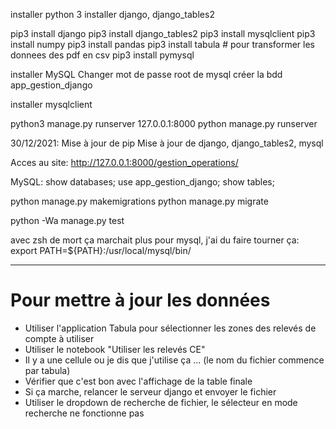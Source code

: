 installer python 3
installer django, django_tables2


pip3 install django
pip3 install django_tables2
pip3 install mysqlclient
pip3 install numpy
pip3 install pandas
pip3 install tabula # pour transformer les donnees des pdf en csv
pip3 install pymysql   


installer MySQL
Changer mot de passe root de mysql
créer la bdd app_gestion_django

installer mysqlclient

python3 manage.py runserver 127.0.0.1:8000
python manage.py runserver


30/12/2021:
Mise à jour de pip
Mise à jour de django, django_tables2, mysql

Acces au site: http://127.0.0.1:8000/gestion_operations/


MySQL:
show databases;
use app_gestion_django;
show tables;



python manage.py makemigrations
python manage.py migrate


python -Wa manage.py test


avec zsh de mort ça marchait plus pour mysql, j'ai du faire tourner ça:
export PATH=${PATH}:/usr/local/mysql/bin/

--------------

# Pour mettre à jour les données

- Utiliser l'application Tabula pour sélectionner les zones des relevés de compte à utiliser
- Utiliser le notebook "Utiliser les relevés CE"
- Il y a une cellule ou je dis que j'utilise ça ... (le nom du fichier commence par tabula)
- Vérifier que c'est bon avec l'affichage de la table finale
- Si ça marche, relancer le serveur django et envoyer le fichier
- Utiliser le dropdown de recherche de fichier, le sélecteur en mode recherche ne fonctionne pas